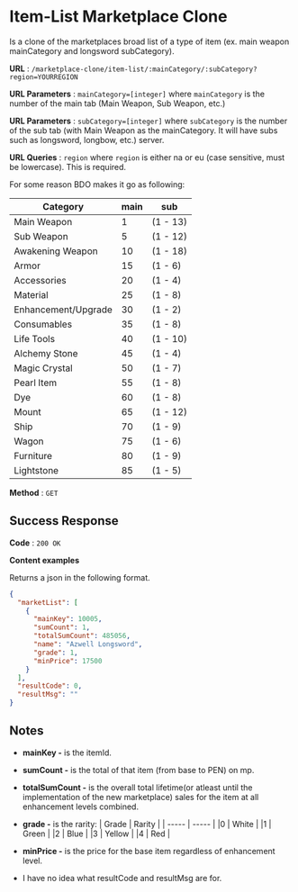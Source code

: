 # Item-List Marketplace Clone

Is a clone of the marketplaces broad list of a type of item (ex. main weapon mainCategory and longsword subCategory).

**URL** : `/marketplace-clone/item-list/:mainCategory/:subCategory?region=YOURREGION`

**URL Parameters** : `mainCategory=[integer]` where `mainCategory` is the number of the main tab (Main Weapon, Sub Weapon, etc.)

**URL Parameters** : `subCategory=[integer]` where `subCategory` is the number of the sub tab (with Main Weapon as the mainCategory. It will have subs such as longsword, longbow, etc.)
server.

**URL Queries** : `region` where `region` is either na or eu (case sensitive, must be lowercase). This is required.

For some reason BDO makes it go as following:

| Category            | main | sub      |
| ------------------- | ---- | -------- |
| Main Weapon         | 1    | (1 - 13) |
| Sub Weapon          | 5    | (1 - 12) |
| Awakening Weapon    | 10   | (1 - 18) |
| Armor               | 15   | (1 - 6)  |
| Accessories         | 20   | (1 - 4)  |
| Material            | 25   | (1 - 8)  |
| Enhancement/Upgrade | 30   | (1 - 2)  |
| Consumables         | 35   | (1 - 8)  |
| Life Tools          | 40   | (1 - 10) |
| Alchemy Stone       | 45   | (1 - 4)  |
| Magic Crystal       | 50   | (1 - 7)  |
| Pearl Item          | 55   | (1 - 8)  |
| Dye                 | 60   | (1 - 8)  |
| Mount               | 65   | (1 - 12) |
| Ship                | 70   | (1 - 9)  |
| Wagon               | 75   | (1 - 6)  |
| Furniture           | 80   | (1 - 9)  |
| Lightstone          | 85   | (1 - 5)  |

**Method** : `GET`

## Success Response

**Code** : `200 OK`

**Content examples**

Returns a json in the following format.

```json
{
  "marketList": [
    {
      "mainKey": 10005,
      "sumCount": 1,
      "totalSumCount": 485056,
      "name": "Azwell Longsword",
      "grade": 1,
      "minPrice": 17500
    }
  ],
  "resultCode": 0,
  "resultMsg": ""
}
```

## Notes

- **mainKey -** is the itemId.

- **sumCount -** is the total of that item (from base to PEN) on mp.

- **totalSumCount -** is the overall total lifetime(or atleast until the implementation of the new marketplace) sales for the item at all enhancement levels combined.

- **grade -** is the rarity:
  | Grade | Rarity |
  | ----- | ----- |
  |0 | White |
  |1 | Green |
  |2 | Blue |
  |3 | Yellow |
  |4 | Red |

- **minPrice -** is the price for the base item regardless of enhancement level.

- I have no idea what resultCode and resultMsg are for.
